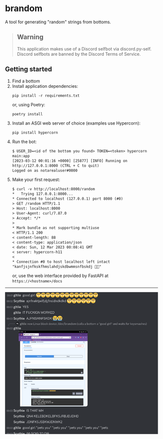 # brandom
A tool for generating "random" strings from bottoms.

> ## Warning
> This application makes use of a Discord selfbot via discord.py-self. Discord selfbots are banned by the Discord Terms of Service.

## Getting started
1. Find a bottom
2. Install application dependencies:
   ```
   pip install -r requirements.txt
   ```
   or, using Poetry:
   ```
   poetry install
   ```
2. Install an ASGI web server of choice (examples use Hypercorn):
   ```
   pip install hypercorn
   ```
3. Run the bot:
   ```
   $ USER_ID=<id of the bottom you found> TOKEN=<token> hypercorn main:app
   [2023-03-12 00:01:16 +0000] [25877] [INFO] Running on http://127.0.0.1:8000 (CTRL + C to quit)
   Logged on as notarealuser#0000
   ```
4. Make your first request:
   ```
   $ curl -v http://localhost:8000/random
   *   Trying 127.0.0.1:8000...
   * Connected to localhost (127.0.0.1) port 8000 (#0)
   > GET /random HTTP/1.1
   > Host: localhost:8000
   > User-Agent: curl/7.87.0
   > Accept: */*
   > 
   * Mark bundle as not supporting multiuse
   < HTTP/1.1 200 
   < content-length: 88
   < content-type: application/json
   < date: Sun, 12 Mar 2023 00:08:41 GMT
   < server: hypercorn-h11
   < 
   * Connection #0 to host localhost left intact
   "kanfjsjnfkskfhmslahdjskdbwmmsnfbskdj 🥺🥺"
   ```
    or, use the web interface provided by FastAPI at `https://<hostname>/docs`

---

![bottom.png](bottom.png)